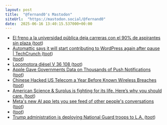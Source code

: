 ```yaml
---
layout: post
title:  "@fernand0's Mastodon"
siteUrl:  "https://mastodon.social/@fernand0"
date:  2025-06-16 13:40:15.537000+00:00
---
```

*  [El freno a la universidad pública deja carreras con el 90% de aspirantes sin plaza ](https://www.eldiario.es/sociedad/oferta-plazas-universidad-publica-lleva-anos-estancada-hay-grados-11-aspirantes-puesto_1_12360594.htm) ([toot](https://mastodon.social/@fernand0/114693322541028726))
*  [Automattic says it will start contributing to WordPress again after pause \| TechCrunch ](https://techcrunch.com/2025/05/30/automattic-says-it-will-start-contributing-to-wordpress-again-after-pause) ([toot](https://mastodon.social/@fernand0/114692986908459951))
*  [ ](https://social.vivaldi.net/@Catweazle) ([toot](https://mastodon.social/@fernand0/114692825026862626))
*  [Locomotora diésel V 36 108 ](https://www.flickr.com/photos/fernand0/54560204680) ([toot](https://mastodon.social/@fernand0/114692763430941660))
*  [Apple Gave Governments Data on Thousands of Push Notifications ](https://www.404media.co/apple-gave-governments-data-on-thousands-of-push-notifications) ([toot](https://mastodon.social/@fernand0/114692759370874436))
*  [Chinese Hacked US Telecom a Year Before Known Wireless Breaches ](https://www.bloomberg.com/news/articles/2025-06-04/chinese-hacked-us-telecom-a-year-before-known-wireless-breache) ([toot](https://mastodon.social/@fernand0/114692495042185929))
*  [American Science & Surplus is fighting for its life. Here’s why you should care. ](https://arstechnica.com/gadgets/2025/06/american-science-surplus-is-fighting-for-its-life-heres-why-you-should-care) ([toot](https://mastodon.social/@fernand0/114692400491910931))
*  [Meta's new AI app lets you see feed of other people's conversations ](https://www.businessinsider.com/meta-ai-app-public-feed-warning-how-2025-0) ([toot](https://mastodon.social/@fernand0/114692048971039212))
*  [ ](https://social.vivaldi.net/@Catweazle) ([toot](https://mastodon.social/@fernand0/114691948430824341))
*  [Trump administration is deploying National Guard troops to L.A. ](https://www.latimes.com/california/story/2025-06-07/what-is-title-10-trump-homan-national-guar) ([toot](https://mastodon.social/@fernand0/114690358185652675))
